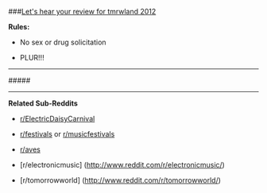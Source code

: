 ###[Let's hear your review for tmrwland 2012](http://www.reddit.com/r/Tomorrowland/comments/xds61/questions_for_those_of_you_lucky_enough_to_go/)

**Rules:**

+ No sex or drug solicitation

+ PLUR!!!

---

#####[ ](http://www.tomorrowland.be/)

---

**Related Sub-Reddits**

+ [r/ElectricDaisyCarnival](http://www.reddit.com/r/electricdaisycarnival)

+ [r/festivals](http://www.reddit.com/r/festivals/) or [r/musicfestivals](http://www.reddit.com/r/musicfestivals)

+ [r/aves](http://www.reddit.com/r/aves/)

+ [r/electronicmusic] (http://www.reddit.com/r/electronicmusic/)

+ [r/tomorrowworld] (http://www.reddit.com/r/tomorrowworld/)